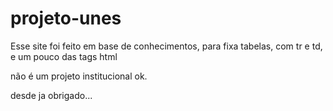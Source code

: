 # projeto-unes

Esse site foi feito em base de conhecimentos, para fixa tabelas, com tr e td, e um pouco das tags html

não é um projeto institucional ok.

desde ja obrigado...
